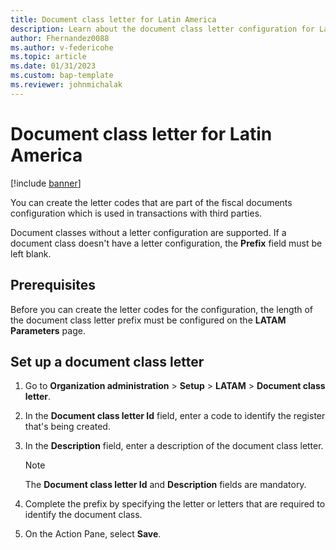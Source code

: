 ```yaml
---
title: Document class letter for Latin America
description: Learn about the document class letter configuration for Latin America, including prerequisites and and outline for setting up a document class letter.
author: Fhernandez0088
ms.author: v-federicohe
ms.topic: article
ms.date: 01/31/2023
ms.custom: bap-template
ms.reviewer: johnmichalak 
---
```


# Document class letter for Latin America

[!include [banner](../../includes/banner.md)]

You can create the letter codes that are part of the fiscal documents configuration which is used in transactions with third parties.

Document classes without a letter configuration are supported. If a document class doesn't have a letter configuration, the **Prefix** field must be left blank.

## Prerequisites

Before you can create the letter codes for the configuration, the length of the document class letter prefix must be configured on the **LATAM Parameters** page.

## Set up a document class letter

1. Go to **Organization administration** \> **Setup** \> **LATAM** \> **Document class letter**.
2. In the **Document class letter Id** field, enter a code to identify the register that's being created.
3. In the **Description** field, enter a description of the document class letter.

    > [!NOTE]
    > The **Document class letter Id** and **Description** fields are mandatory.

4. Complete the prefix by specifying the letter or letters that are required to identify the document class.
5. On the Action Pane, select **Save**.
